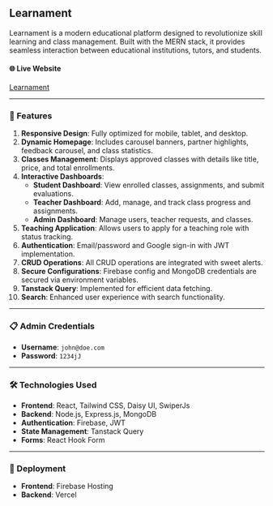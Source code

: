 ## Learnament

Learnament is a modern educational platform designed to revolutionize skill learning and class management. Built with the MERN stack, it provides seamless interaction between educational institutions, tutors, and students.

#### 🌐 Live Website
[Learnament](https://learnament.web.app/)

---

### 🚀 Features

1. **Responsive Design**: Fully optimized for mobile, tablet, and desktop.
2. **Dynamic Homepage**: Includes carousel banners, partner highlights, feedback carousel, and class statistics.
3. **Classes Management**: Displays approved classes with details like title, price, and total enrollments.
4. **Interactive Dashboards**:
   - **Student Dashboard**: View enrolled classes, assignments, and submit evaluations.
   - **Teacher Dashboard**: Add, manage, and track class progress and assignments.
   - **Admin Dashboard**: Manage users, teacher requests, and classes.
5. **Teaching Application**: Allows users to apply for a teaching role with status tracking.
6. **Authentication**: Email/password and Google sign-in with JWT implementation.
7. **CRUD Operations**: All CRUD operations are integrated with sweet alerts.
8. **Secure Configurations**: Firebase config and MongoDB credentials are secured via environment variables.
9. **Tanstack Query**: Implemented for efficient data fetching.
10. **Search**: Enhanced user experience with search functionality.

---

### 📋 Admin Credentials

- **Username**: `john@doe.com`
- **Password**: `1234jJ`

---

### 🛠️ Technologies Used

- **Frontend**: React, Tailwind CSS, Daisy UI, SwiperJs
- **Backend**: Node.js, Express.js, MongoDB
- **Authentication**: Firebase, JWT
- **State Management**: Tanstack Query
- **Forms**: React Hook Form

---

### 🧾 Deployment

- **Frontend**: Firebase Hosting
- **Backend**: Vercel

